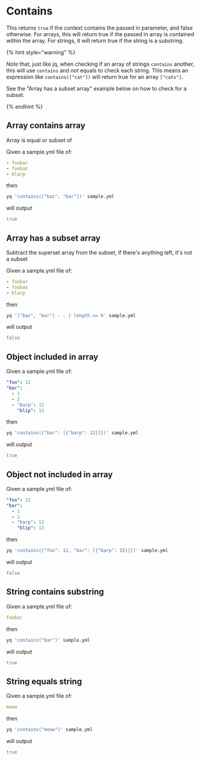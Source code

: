 # Contains

This returns `true` if the context contains the passed in parameter, and false otherwise. For arrays, this will return true if the passed in array is contained within the array. For strings, it will return true if the string is a substring.

{% hint style="warning" %}

_Note_ that, just like jq, when checking if an array of strings `contains` another, this will use `contains` and _not_ equals to check each string. This means an expression like `contains(["cat"])` will return true for an array `["cats"]`.

See the "Array has a subset array" example below on how to check for a subset.

{% endhint %}

## Array contains array
Array is equal or subset of

Given a sample.yml file of:
```yaml
- foobar
- foobaz
- blarp
```
then
```bash
yq 'contains(["baz", "bar"])' sample.yml
```
will output
```yaml
true
```

## Array has a subset array
Subtract the superset array from the subset, if there's anything left, it's not a subset

Given a sample.yml file of:
```yaml
- foobar
- foobaz
- blarp
```
then
```bash
yq '["baz", "bar"] - . | length == 0' sample.yml
```
will output
```yaml
false
```

## Object included in array
Given a sample.yml file of:
```yaml
"foo": 12
"bar":
  - 1
  - 2
  - "barp": 12
    "blip": 13
```
then
```bash
yq 'contains({"bar": [{"barp": 12}]})' sample.yml
```
will output
```yaml
true
```

## Object not included in array
Given a sample.yml file of:
```yaml
"foo": 12
"bar":
  - 1
  - 2
  - "barp": 12
    "blip": 13
```
then
```bash
yq 'contains({"foo": 12, "bar": [{"barp": 15}]})' sample.yml
```
will output
```yaml
false
```

## String contains substring
Given a sample.yml file of:
```yaml
foobar
```
then
```bash
yq 'contains("bar")' sample.yml
```
will output
```yaml
true
```

## String equals string
Given a sample.yml file of:
```yaml
meow
```
then
```bash
yq 'contains("meow")' sample.yml
```
will output
```yaml
true
```

